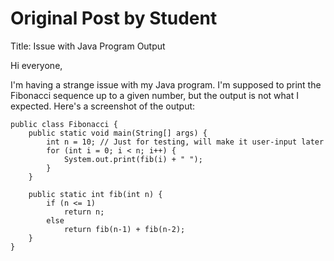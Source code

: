 # Original Post by Student

Title: Issue with Java Program Output

Hi everyone,

I'm having a strange issue with my Java program. I'm supposed to print the Fibonacci sequence up to a given number, but the output is not what I expected. Here's a screenshot of the output:




```
public class Fibonacci {
    public static void main(String[] args) {
        int n = 10; // Just for testing, will make it user-input later
        for (int i = 0; i < n; i++) {
            System.out.print(fib(i) + " ");
        }
    }

    public static int fib(int n) {
        if (n <= 1)
            return n;
        else
            return fib(n-1) + fib(n-2);
    }
}
```
